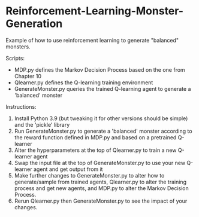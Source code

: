 # Reinforcement-Learning-Monster-Generation
Example of how to use reinforcement learning to generate "balanced" monsters.

Scripts: 
- MDP.py defines the Markov Decision Process based on the one from Chapter 10
- Qlearner.py defines the Q-learning training environment 
- GenerateMonster.py queries the trained Q-learning agent to generate a 'balanced' monster

Instructions: 
1. Install Python 3.9 (but tweaking it for other versions should be simple) and the 'pickle' library
2. Run GenerateMonster.py to generate a 'balanced' monster according to the reward function defined in MDP.py and based on a pretrained Q-learner
3. Alter the hyperparameters at the top of Qlearner.py to train a new Q-learner agent
4. Swap the input file at the top of GenerateMonster.py to use your new Q-learner agent and get output from it
5. Make further changes to GenerateMonster.py to alter how to generate/sample from trained agents, Qlearner.py to alter the training process and get new agents, and MDP.py to alter the Markov Decision Process. 
6. Rerun Qlearner.py then GenerateMonster.py to see the impact of your changes.  
